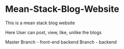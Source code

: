 # Mean-Stack-Blog-Website
This is a mean stack blog website

Here User can post, view, like, unlike the blogs

Master Branch - front-end
backend Branch - backend
